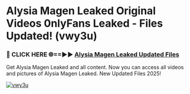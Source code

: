# Alysia Magen Leaked Original Videos 0nlyFans Leaked - Files Updated! (vwy3u)

<h3>🔴 CLICK HERE 🌐==►► <a href="https://tinyurl.com/2wckxsce" rel="nofollow">Alysia Magen Leaked Updated Files</a></h3>

Get Alysia Magen Leaked and all content. Now you can access all videos and pictures of Alysia Magen Leaked. New Updated Files 2025!

[![vwy3u](https://i.imgur.com/AFduVYN.gif)](https://tinyurl.com/2wckxsce)
